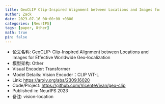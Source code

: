 ```yaml
---
title: GeoCLIP Clip-Inspired Alignment between Locations and Images for Effective Worldwide Geo-localization
author: Zack
date: 2023-07-16 00:00:00 +0800
categories: [NeurIPS]
tags: [paper, Other]
math: true
pin: false
---
```

- 论文名称: GeoCLIP: Clip-Inspired Alignment between Locations and Images for Effective Worldwide Geo-localization
- 模型架构: Other
- Visual Encoder: Transformer
- Model Details: Vision Encoder：CLIP ViT-L
- Link: https://arxiv.org/abs/2309.16020
- Code/Project: https://github.com/VicenteVivan/geo-clip
- Published in: NeurIPS 2023
- 备注: vision-location
